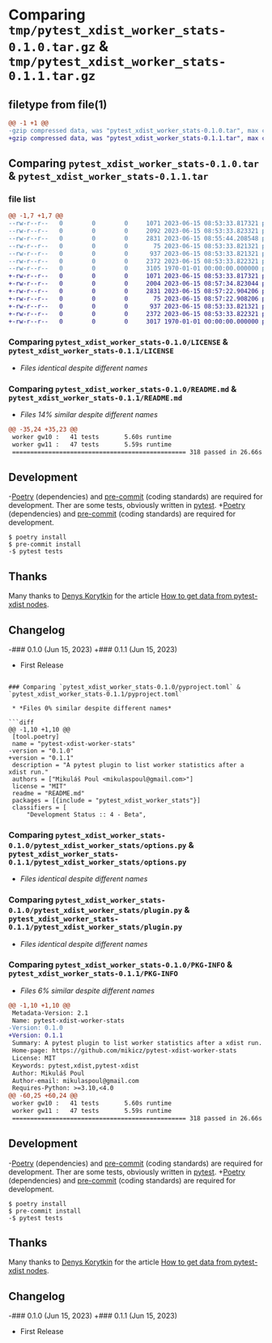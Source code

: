 # Comparing `tmp/pytest_xdist_worker_stats-0.1.0.tar.gz` & `tmp/pytest_xdist_worker_stats-0.1.1.tar.gz`

## filetype from file(1)

```diff
@@ -1 +1 @@
-gzip compressed data, was "pytest_xdist_worker_stats-0.1.0.tar", max compression
+gzip compressed data, was "pytest_xdist_worker_stats-0.1.1.tar", max compression
```

## Comparing `pytest_xdist_worker_stats-0.1.0.tar` & `pytest_xdist_worker_stats-0.1.1.tar`

### file list

```diff
@@ -1,7 +1,7 @@
--rw-r--r--   0        0        0     1071 2023-06-15 08:53:33.817321 pytest_xdist_worker_stats-0.1.0/LICENSE
--rw-r--r--   0        0        0     2092 2023-06-15 08:53:33.823321 pytest_xdist_worker_stats-0.1.0/README.md
--rw-r--r--   0        0        0     2831 2023-06-15 08:55:44.208548 pytest_xdist_worker_stats-0.1.0/pyproject.toml
--rw-r--r--   0        0        0       75 2023-06-15 08:53:33.821321 pytest_xdist_worker_stats-0.1.0/pytest_xdist_worker_stats/__init__.py
--rw-r--r--   0        0        0      937 2023-06-15 08:53:33.821321 pytest_xdist_worker_stats-0.1.0/pytest_xdist_worker_stats/options.py
--rw-r--r--   0        0        0     2372 2023-06-15 08:53:33.822321 pytest_xdist_worker_stats-0.1.0/pytest_xdist_worker_stats/plugin.py
--rw-r--r--   0        0        0     3105 1970-01-01 00:00:00.000000 pytest_xdist_worker_stats-0.1.0/PKG-INFO
+-rw-r--r--   0        0        0     1071 2023-06-15 08:53:33.817321 pytest_xdist_worker_stats-0.1.1/LICENSE
+-rw-r--r--   0        0        0     2004 2023-06-15 08:57:34.823044 pytest_xdist_worker_stats-0.1.1/README.md
+-rw-r--r--   0        0        0     2831 2023-06-15 08:57:22.904206 pytest_xdist_worker_stats-0.1.1/pyproject.toml
+-rw-r--r--   0        0        0       75 2023-06-15 08:57:22.908206 pytest_xdist_worker_stats-0.1.1/pytest_xdist_worker_stats/__init__.py
+-rw-r--r--   0        0        0      937 2023-06-15 08:53:33.821321 pytest_xdist_worker_stats-0.1.1/pytest_xdist_worker_stats/options.py
+-rw-r--r--   0        0        0     2372 2023-06-15 08:53:33.822321 pytest_xdist_worker_stats-0.1.1/pytest_xdist_worker_stats/plugin.py
+-rw-r--r--   0        0        0     3017 1970-01-01 00:00:00.000000 pytest_xdist_worker_stats-0.1.1/PKG-INFO
```

### Comparing `pytest_xdist_worker_stats-0.1.0/LICENSE` & `pytest_xdist_worker_stats-0.1.1/LICENSE`

 * *Files identical despite different names*

### Comparing `pytest_xdist_worker_stats-0.1.0/README.md` & `pytest_xdist_worker_stats-0.1.1/README.md`

 * *Files 14% similar despite different names*

```diff
@@ -35,24 +35,23 @@
 worker gw10 :   41 tests       5.60s runtime
 worker gw11 :   47 tests       5.59s runtime
 ================================================ 318 passed in 26.66s ================================================
 ```
 
 ## Development
 
-[Poetry](https://python-poetry.org/) (dependencies) and [pre-commit](https://pre-commit.com/) (coding standards) are required for development. Ther are some tests, obviously written in [pytest](https://pytest.org/).
+[Poetry](https://python-poetry.org/) (dependencies) and [pre-commit](https://pre-commit.com/) (coding standards) are required for development.
 
 ```shell
 $ poetry install
 $ pre-commit install
-$ pytest tests
 ```
 
 ## Thanks
 
 Many thanks to [Denys Korytkin](https://github.com/DKorytkin) for the article [How to get data from pytest-xdist nodes](https://korytkin.medium.com/how-to-get-data-from-pytest-xdist-nodes-2fbf2f0fe957).
 
 ## Changelog
 
-### 0.1.0 (Jun 15, 2023)
+### 0.1.1 (Jun 15, 2023)
 
 * First Release
```

### Comparing `pytest_xdist_worker_stats-0.1.0/pyproject.toml` & `pytest_xdist_worker_stats-0.1.1/pyproject.toml`

 * *Files 0% similar despite different names*

```diff
@@ -1,10 +1,10 @@
 [tool.poetry]
 name = "pytest-xdist-worker-stats"
-version = "0.1.0"
+version = "0.1.1"
 description = "A pytest plugin to list worker statistics after a xdist run."
 authors = ["Mikuláš Poul <mikulaspoul@gmail.com>"]
 license = "MIT"
 readme = "README.md"
 packages = [{include = "pytest_xdist_worker_stats"}]
 classifiers = [
     "Development Status :: 4 - Beta",
```

### Comparing `pytest_xdist_worker_stats-0.1.0/pytest_xdist_worker_stats/options.py` & `pytest_xdist_worker_stats-0.1.1/pytest_xdist_worker_stats/options.py`

 * *Files identical despite different names*

### Comparing `pytest_xdist_worker_stats-0.1.0/pytest_xdist_worker_stats/plugin.py` & `pytest_xdist_worker_stats-0.1.1/pytest_xdist_worker_stats/plugin.py`

 * *Files identical despite different names*

### Comparing `pytest_xdist_worker_stats-0.1.0/PKG-INFO` & `pytest_xdist_worker_stats-0.1.1/PKG-INFO`

 * *Files 6% similar despite different names*

```diff
@@ -1,10 +1,10 @@
 Metadata-Version: 2.1
 Name: pytest-xdist-worker-stats
-Version: 0.1.0
+Version: 0.1.1
 Summary: A pytest plugin to list worker statistics after a xdist run.
 Home-page: https://github.com/mikicz/pytest-xdist-worker-stats
 License: MIT
 Keywords: pytest,xdist,pytest-xdist
 Author: Mikuláš Poul
 Author-email: mikulaspoul@gmail.com
 Requires-Python: >=3.10,<4.0
@@ -60,25 +60,24 @@
 worker gw10 :   41 tests       5.60s runtime
 worker gw11 :   47 tests       5.59s runtime
 ================================================ 318 passed in 26.66s ================================================
 ```
 
 ## Development
 
-[Poetry](https://python-poetry.org/) (dependencies) and [pre-commit](https://pre-commit.com/) (coding standards) are required for development. Ther are some tests, obviously written in [pytest](https://pytest.org/).
+[Poetry](https://python-poetry.org/) (dependencies) and [pre-commit](https://pre-commit.com/) (coding standards) are required for development.
 
 ```shell
 $ poetry install
 $ pre-commit install
-$ pytest tests
 ```
 
 ## Thanks
 
 Many thanks to [Denys Korytkin](https://github.com/DKorytkin) for the article [How to get data from pytest-xdist nodes](https://korytkin.medium.com/how-to-get-data-from-pytest-xdist-nodes-2fbf2f0fe957).
 
 ## Changelog
 
-### 0.1.0 (Jun 15, 2023)
+### 0.1.1 (Jun 15, 2023)
 
 * First Release
```

